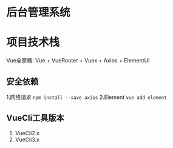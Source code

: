 
# 后台管理系统


# 项目技术栈
Vue全家桶: Vue + VueRouter + Vuex + Axios + ElementUI

## 安全依赖
1.网络请求 `npm install --save axios`
2.Element  `vue add element`

## VueCli工具版本
1. VueCli2.x
2. VueCli3.x